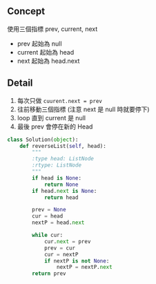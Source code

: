 ## Concept
使用三個指標 prev, current, next
- prev 起始為 null
- current 起始為 head
- next 起始為 head.next

## Detail
1. 每次只做 `cuurent.next = prev`
2. 往前移動三個指標 (注意 next 是 null 時就要停下)
3. loop 直到 current 是 null
4. 最後 prev 會停在新的 Head

```py
class Solution(object):
    def reverseList(self, head):
        """
        :type head: ListNode
        :rtype: ListNode
        """
        if head is None:
            return None
        if head.next is None:
            return head

        prev = None
        cur = head
        nextP = head.next

        while cur:
            cur.next = prev
            prev = cur
            cur = nextP
            if nextP is not None:
                nextP = nextP.next
        return prev
```